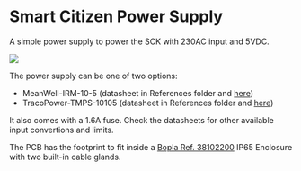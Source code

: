 Smart Citizen Power Supply
========================

A simple power supply to power the SCK with 230AC input and 5VDC.

![](https://i.imgur.com/50JsH5A.jpg)

The power supply can be one of two options:

- MeanWell-IRM-10-5 (datasheet in References folder and [here](https://www.meanwell.com/Upload/PDF/IRM-10/IRM-10-SPEC.PDF))
- TracoPower-TMPS-10105 (datasheet in References folder and [here](https://www.tracopower.com/products/tmps10.pdf))

It also comes with a 1.6A fuse. Check the datasheets for other available input convertions and limits.

The PCB has the footprint to fit inside a [Bopla Ref. 38102200](https://octopart.com/search?q=bopla+38102200) IP65 Enclosure with two built-in cable glands. 
